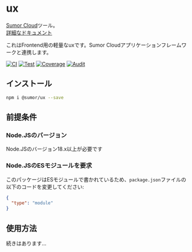 # ux

[Sumor Cloud](https://sumor.cloud)ツール。  
[詳細なドキュメント](https://sumor.cloud/ux)

これはFrontend用の軽量なuxです。Sumor Cloudアプリケーションフレームワークと連携します。

[![CI](https://github.com/sumor-cloud/ux/actions/workflows/ci.yml/badge.svg)](https://github.com/sumor-cloud/ux/actions/workflows/ci.yml)
[![Test](https://github.com/sumor-cloud/ux/actions/workflows/ut.yml/badge.svg)](https://github.com/sumor-cloud/ux/actions/workflows/ut.yml)
[![Coverage](https://github.com/sumor-cloud/ux/actions/workflows/coverage.yml/badge.svg)](https://github.com/sumor-cloud/ux/actions/workflows/coverage.yml)
[![Audit](https://github.com/sumor-cloud/ux/actions/workflows/audit.yml/badge.svg)](https://github.com/sumor-cloud/ux/actions/workflows/audit.yml)

## インストール

```bash
npm i @sumor/ux --save
```

## 前提条件

### Node.JSのバージョン

Node.JSのバージョン18.x以上が必要です

### Node.JSのESモジュールを要求

このパッケージはESモジュールで書かれているため、`package.json`ファイルの以下のコードを変更してください:

```json
{
  "type": "module"
}
```

## 使用方法

続きはあります...
